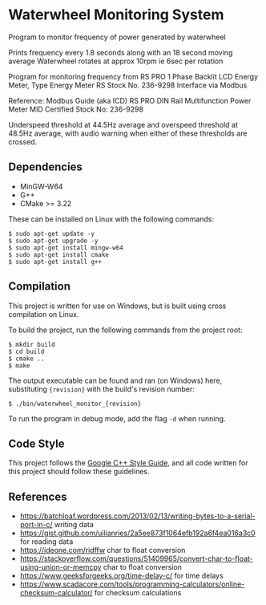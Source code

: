 # Waterwheel Monitoring System

Program to monitor frequency of power generated by waterwheel

Prints frequency every 1.8 seconds along with an 18 second moving average
Waterwheel rotates at approx 10rpm ie 6sec per rotation

Program for monitoring frequency from RS PRO 1 Phase Backlit LCD Energy Meter, Type Energy Meter RS Stock No. 236-9298
Interface via Modbus

Reference: Modbus Guide (aka ICD)
RS PRO DIN Rail Multifunction Power Meter
MID Certified
Stock No: 236-9298

Underspeed threshold at 44.5Hz average and overspeed threshold at 48.5Hz average, with audio warning when either of these thresholds are crossed.

## Dependencies
- MinGW-W64
- G++
- CMake >= 3.22

These can be installed on Linux with the following commands:

    $ sudo apt-get update -y
    $ sudo apt-get upgrade -y
    $ sudo apt-get install mingw-w64
    $ sudo apt-get install cmake
    $ sudo apt-get install g++


## Compilation

This project is written for use on Windows, but is built using cross compilation on Linux.

To build the project, run the following commands from the project root:

    $ mkdir build
    $ cd build
    $ cmake ..
    $ make


The output executable can be found and ran (on Windows) here, substituting `{revision}` with the build's revision number:

    $ ./bin/waterwheel_monitor_{revision}

To run the program in debug mode, add the flag `-d` when running.

## Code Style

This project follows the [Google C++ Style Guide](https://google.github.io/styleguide/cppguide.html), and all code written for this project should follow these guidelines.

## References

- https://batchloaf.wordpress.com/2013/02/13/writing-bytes-to-a-serial-port-in-c/   writing data
- https://gist.github.com/uilianries/2a5ee873f1064efb192a6f4ea016a3c0   for reading data
- https://ideone.com/ridffw char to float conversion
- https://stackoverflow.com/questions/51409965/convert-char-to-float-using-union-or-memcpy char to float conversion
- https://www.geeksforgeeks.org/time-delay-c/  for time delays
- https://www.scadacore.com/tools/programming-calculators/online-checksum-calculator/ for checksum calculations
